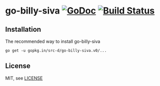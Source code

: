 # go-billy-siva [![GoDoc](https://godoc.org/gopkg.in/src-d/go-billy-siva.v0?status.svg)](https://godoc.org/gopkg.in/src-d/go-billy-siva.v0) [![Build Status](https://travis-ci.org/src-d/go-billy-siva.svg?branch=master)](https://travis-ci.org/src-d/go-billy-siva)


Installation
------------

The recommended way to install go-billy-siva

```
go get -u gopkg.in/src-d/go-billy-siva.v0/...
```

License
-------

MIT, see [LICENSE](LICENSE)